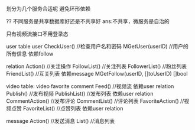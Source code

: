 划分为几个服务合适呢
避免环形依赖

?? 不同服务是共享数据库好还是不共享好   ans:不共享，微服务是自治的

只有视频流接口不用登录态

user    table user
    CheckUser()          //检查用户名和密码
    MGetUser(userID)  //用户的所有信息  依赖follow
   
relation
    Action() //关注操作
    FollowList()  //关注列表
    FollowerList() //粉丝列表
    FriendList() //互关列表   依赖message
    MGetFollow(userID, []toUserID) []bool 

video   table: video favorite comment
    Feed() //视频流  依赖user relation
    Publish() //发布视频
    PublishList() //发布列表 依赖user relation
    CommentAction() //发布评论
    CommentList()   //评论列表
    FavoriteAction()    //视频点赞
    FavoriteList()  //点赞列表  依赖user relation

message
    Action() //发送消息
    List() //消息列表
   
